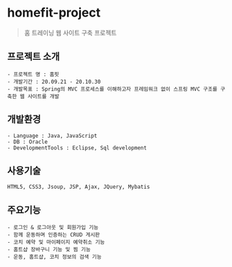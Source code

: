 # homefit-project
> 홈 트레이닝 웹 사이트 구축 프로젝트
## 프로젝트 소개
```
- 프로젝트 명 : 홈핏
- 개발기간 : 20.09.21 - 20.10.30
- 개발목표 : Spring의 MVC 프로세스를 이해하고자 프레임워크 없이 스프링 MVC 구조를 구축한 웹 사이트를 개발
```

## 개발환경
```
- Language : Java, JavaScript
- DB : Oracle 
- DevelopmentTools : Eclipse, Sql development
```
## 사용기술
```
HTML5, CSS3, Jsoup, JSP, Ajax, JQuery, Mybatis
```
## 주요기능
```
- 로그인 & 로그아웃 및 회원가입 기능
- 함께 운동하며 인증하는 CRUD 게시판
- 코치 예약 및 마이페이지 예약취소 기능
- 홈트샵 장바구니 기능 및 찜 기능
- 운동, 홈트샵, 코치 정보의 검색 기능 
```
